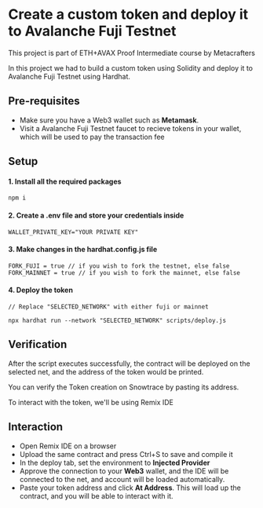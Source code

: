 # Create a custom token and deploy it to Avalanche Fuji Testnet


This project is part of ETH+AVAX Proof Intermediate course by Metacrafters

In this project we had to build a custom token using Solidity and deploy it to Avalanche Fuji Testnet using Hardhat.

## Pre-requisites

- Make sure you have a Web3 wallet such as **Metamask**.
- Visit a Avalanche Fuji Testnet faucet to recieve tokens in your wallet, which will be used to pay the transaction fee


## Setup


#### 1. Install all the required packages

```
npm i
```

#### 2. Create a .env file and store your credentials inside

```
WALLET_PRIVATE_KEY="YOUR PRIVATE KEY"
```

#### 3. Make changes in the hardhat.config.js file

```
FORK_FUJI = true // if you wish to fork the testnet, else false
FORK_MAINNET = true // if you wish to fork the mainnet, else false
```

#### 4. Deploy the token


```
// Replace "SELECTED_NETWORK" with either fuji or mainnet

npx hardhat run --network "SELECTED_NETWORK" scripts/deploy.js
```


## Verification

After the script executes successfully, the contract will be deployed on the selected net, and the address of the token would be printed.

You can verify the Token creation on Snowtrace by pasting its address.

To interact with the token, we'll be using Remix IDE


## Interaction

- Open Remix IDE on a browser
- Upload the same contract and press Ctrl+S to save and compile it
- In the deploy tab, set the environment to **Injected Provider**
- Approve the connection to your **Web3** wallet, and the IDE will be connected to the net, and account will be loaded automatically.
- Paste your token address and click **At Address**. This will load up the contract, and you will be able to interact with it.

